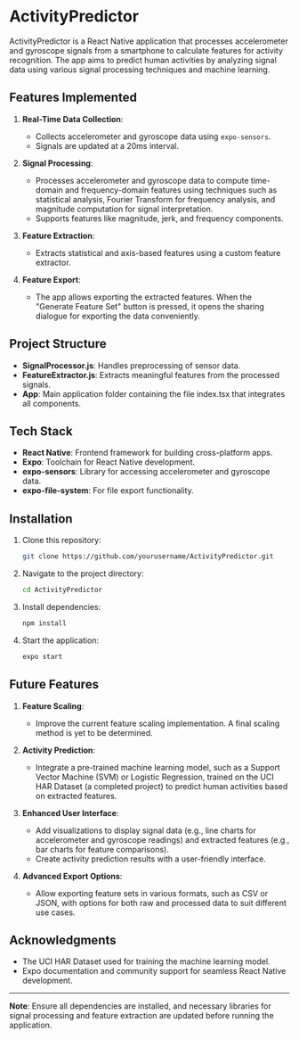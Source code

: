 # ActivityPredictor

ActivityPredictor is a React Native application that processes accelerometer and gyroscope signals from a smartphone to calculate features for activity recognition. The app aims to predict human activities by analyzing signal data using various signal processing techniques and machine learning.

## Features Implemented

1. **Real-Time Data Collection**:

   - Collects accelerometer and gyroscope data using `expo-sensors`.
   - Signals are updated at a 20ms interval.

2. **Signal Processing**:

   - Processes accelerometer and gyroscope data to compute time-domain and frequency-domain features using techniques such as statistical analysis, Fourier Transform for frequency analysis, and magnitude computation for signal interpretation.
   - Supports features like magnitude, jerk, and frequency components.

3. **Feature Extraction**:

   - Extracts statistical and axis-based features using a custom feature extractor.

4. **Feature Export**:

   - The app allows exporting the extracted features. When the "Generate Feature Set" button is pressed, it opens the sharing dialogue for exporting the data conveniently.

## Project Structure

- **SignalProcessor.js**: Handles preprocessing of sensor data.
- **FeatureExtractor.js**: Extracts meaningful features from the processed signals.
- **App**: Main application folder containing the file index.tsx that integrates all components.

## Tech Stack

- **React Native**: Frontend framework for building cross-platform apps.
- **Expo**: Toolchain for React Native development.
- **expo-sensors**: Library for accessing accelerometer and gyroscope data.
- **expo-file-system**: For file export functionality.

## Installation

1. Clone this repository:
   ```bash
   git clone https://github.com/yourusername/ActivityPredictor.git
   ```
2. Navigate to the project directory:
   ```bash
   cd ActivityPredictor
   ```
3. Install dependencies:
   ```bash
   npm install
   ```
4. Start the application:
   ```bash
   expo start
   ```

## Future Features

1. **Feature Scaling**:

   - Improve the current feature scaling implementation. A final scaling method is yet to be determined.

2. **Activity Prediction**:

   - Integrate a pre-trained machine learning model, such as a Support Vector Machine (SVM) or Logistic Regression, trained on the UCI HAR Dataset (a completed project) to predict human activities based on extracted features.

3. **Enhanced User Interface**:

   - Add visualizations to display signal data (e.g., line charts for accelerometer and gyroscope readings) and extracted features (e.g., bar charts for feature comparisons).
   - Create activity prediction results with a user-friendly interface.

4. **Advanced Export Options**:

   - Allow exporting feature sets in various formats, such as CSV or JSON, with options for both raw and processed data to suit different use cases.

## Acknowledgments

- The UCI HAR Dataset used for training the machine learning model.
- Expo documentation and community support for seamless React Native development.

---

**Note**: Ensure all dependencies are installed, and necessary libraries for signal processing and feature extraction are updated before running the application.

